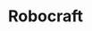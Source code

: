 ---
title: Robocraft
crosslinks:
- place
- Ingress
- GreenLattice
- galacticjunkleague
- pcmasterrace
- factorio
- SUBREDDITNAME
- explainlikeimfive
- mead
- AskReddit
- titlegore
- upvote
- Eve
- gaming
- hydraulicpresschannel
- shroudoftheavatar
- GamePhysics
---